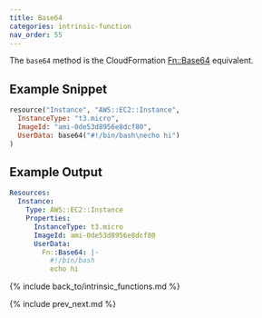 ```yaml
---
title: Base64
categories: intrinsic-function
nav_order: 55
---
```


The `base64` method is the CloudFormation [Fn::Base64](https://docs.aws.amazon.com/AWSCloudFormation/latest/UserGuide/intrinsic-function-reference-base64.html) equivalent.

## Example Snippet

```ruby
resource("Instance", "AWS::EC2::Instance",
  InstanceType: "t3.micro",
  ImageId: "ami-0de53d8956e8dcf80",
  UserData: base64("#!/bin/bash\necho hi")
)
```

## Example Output

```yaml
Resources:
  Instance:
    Type: AWS::EC2::Instance
    Properties:
      InstanceType: t3.micro
      ImageId: ami-0de53d8956e8dcf80
      UserData:
        Fn::Base64: |-
          #!/bin/bash
          echo hi
```

{% include back_to/intrinsic_functions.md %}

{% include prev_next.md %}
